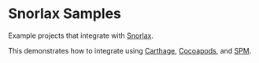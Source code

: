 Snorlax Samples
===============

Example projects that integrate with [Snorlax](https://github.com/jeffh/Snorlax).

This demonstrates how to integrate using
[Carthage](https://github.com/Carthage/Carthage),
[Cocoapods](https://cocoapods.org), and
[SPM](https://swift.org/package-manager/).

